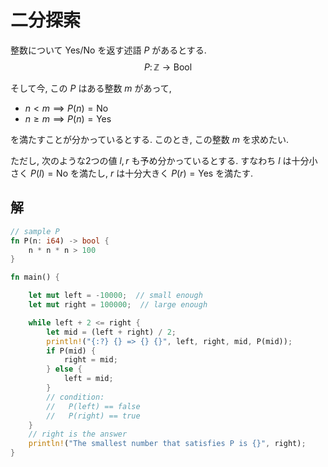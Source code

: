 # 二分探索

整数について Yes/No を返す述語 $P$ があるとする.
$$P \colon \mathbb Z \to \mathrm{Bool}$$

そして今, この $P$ はある整数 $m$ があって,

- $n < m \implies P(n) = \mathrm{No}$
- $n \geq m \implies P(n) = \mathrm{Yes}$

を満たすことが分かっているとする.
このとき, この整数 $m$ を求めたい.

ただし, 次のような2つの値 $l, r$ も予め分かっているとする.
すなわち $l$ は十分小さく $P(l) = \mathrm{No}$ を満たし,
$r$ は十分大きく $P(r) = \mathrm{Yes}$ を満たす.

## 解

```rust
// sample P
fn P(n: i64) -> bool {
    n * n * n > 100
}

fn main() {

    let mut left = -10000;  // small enough
    let mut right = 100000;  // large enough

    while left + 2 <= right {
        let mid = (left + right) / 2;
        println!("{:?} {} => {} {}", left, right, mid, P(mid));
        if P(mid) {
            right = mid;
        } else {
            left = mid;
        }
        // condition:
        //   P(left) == false
        //   P(right) == true
    }
    // right is the answer
    println!("The smallest number that satisfies P is {}", right);
}
```


